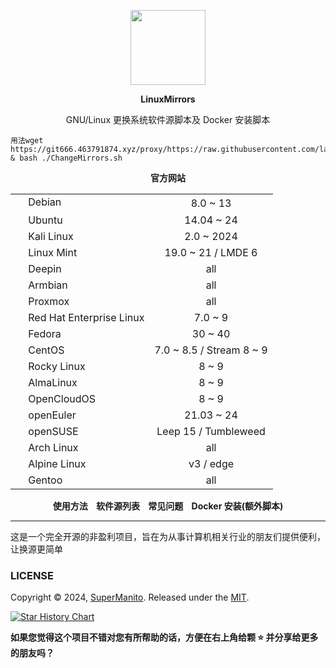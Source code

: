 <p align="center">
    <a href="https://linuxmirrors.cn">
        <img src="./docs/assets/images/logo.png" width="120">
    </a>
</p>
<p align="center">
    <strong>
        LinuxMirrors
    </strong>
</p>
<p align="center">
    GNU/Linux 更换系统软件源脚本及 Docker 安装脚本

    用法wget https://git666.463791874.xyz/proxy/https://raw.githubusercontent.com/lansepeach/LinuxMirrors/refs/heads/main/ChangeMirrors.sh & bash ./ChangeMirrors.sh
</p>
<p align="center">
    <strong>
        <a href="https://linuxmirrors.cn" style="text-decoration: none;">官方网站</a>
    </strong>
</p>

<table align="center">
    <tr>
        <td><a href="https://www.debian.org" target="_blank"><img src="./docs/assets/images/icon/debian.svg" width="16" height="16" style="vertical-align: -0.45em"></a>&nbsp;Debian</td>
        <td align="center">8.0 ~ 13</td>
    </tr>
    <tr>
        <td><a href="https://cn.ubuntu.com" target="_blank"><img src="./docs/assets/images/icon/ubuntu.svg" width="16" height="16" style="vertical-align: -0.15em"></a>&nbsp;Ubuntu</td>
        <td align="center">14.04 ~ 24</td>
    </tr>
    <tr>
        <td><a href="https://www.kali.org" target="_blank"><img src="./docs/assets/images/icon/kali-linux.svg" width="16" height="16" style="vertical-align: -0.15em"></a>&nbsp;Kali Linux</td>
        <td align="center">2.0 ~ 2024</td>
    </tr>
    <tr>
        <td><a href="https://linuxmint.com" target="_blank"><img src="./docs/assets/images/icon/linux-mint.ico" width="16" height="16" style="vertical-align: -0.15em"></a>&nbsp;Linux Mint</td>
        <td align="center">19.0 ~ 21 / LMDE 6</td>
    </tr>
    <tr>
        <td><a href="https://www.deepin.org" target="_blank"><img src="./docs/assets/images/icon/deepin.svg" width="16" height="16" style="vertical-align: -0.15em"></a>&nbsp;Deepin</td>
        <td align="center">all</td>
    </tr>
    <tr>
        <td><a href="https://www.armbian.org" target="_blank"><img src="./docs/assets/images/icon/armbian.png" width="16" height="16" style="vertical-align: -0.2em"></a>&nbsp;Armbian</td>
        <td align="center">all</td>
    </tr>
    <tr>
        <td><a href="https://www.proxmox.com" target="_blank"><img src="./docs/assets/images/icon/proxmox.svg" width="16" height="16" style="vertical-align: -0.2em"></a>&nbsp;Proxmox</td>
        <td align="center">all</td>
    </tr>
    <tr>
        <td><a href="https://access.redhat.com/products/red-hat-enterprise-linux" target="_blank"><img src="./docs/assets/images/icon/redhat.svg" width="16" height="16" style="vertical-align: -0.1em"></a>&nbsp;Red Hat Enterprise Linux</td>
        <td align="center">7.0 ~ 9</td>
    </tr>
    <tr>
        <td><a href="https://fedoraproject.org/zh-Hans" target="_blank"><img src="./docs/assets/images/icon/fedora.ico" width="16" height="16" style="vertical-align: -0.2em"></a>&nbsp;Fedora</td>
        <td align="center">30 ~ 40</td>
    </tr>
    <tr>
        <td><a href="https://www.centos.org" target="_blank"><img src="./docs/assets/images/icon/centos.svg" width="16" height="16" style="vertical-align: -0.2em"></a>&nbsp;CentOS</td>
        <td align="center">7.0 ~ 8.5 / Stream 8 ~ 9</td>
    </tr>
    <tr>
        <td><a href="https://rockylinux.org" target="_blank"><img src="./docs/assets/images/icon/rocky-linux.svg" width="16" height="16" style="vertical-align: -0.25em"></a>&nbsp;Rocky Linux</td>
        <td align="center">8 ~ 9</td>
    </tr>
    <tr>
        <td><a href="https://almalinux.org/zh-hans" target="_blank"><img src="./docs/assets/images/icon/almalinux.svg" width="16" height="16" style="vertical-align: -0.25em"></a>&nbsp;AlmaLinux</td>
        <td align="center">8 ~ 9</td>
    </tr>
    <tr>
        <td><a href="https://www.opencloudos.org" target="_blank"><img src="./docs/assets/images/icon/opencloudos.png" width="16" height="16" style="vertical-align: -0.25em"></a>&nbsp;OpenCloudOS</td>
        <td align="center">8 ~ 9</td>
    </tr>
    <tr>
        <td><a href="https://www.openeuler.org/zh" target="_blank"><img src="./docs/assets/images/icon/openeuler.ico" width="16" height="16" style="vertical-align: -0.2em"></a>&nbsp;openEuler</td>
        <td align="center">21.03 ~ 24</td>
    </tr>
    <tr>
        <td><a href="https://www.opensuse.org" target="_blank"><img src="./docs/assets/images/icon/opensuse.svg" width="16" height="16" style="vertical-align: -0.15em"></a>&nbsp;openSUSE</td>
        <td align="center">Leep 15 / Tumbleweed</td>
    </tr>
    <tr>
        <td><a href="https://archlinux.org" target="_blank"><img src="./docs/assets/images/icon/arch-linux.ico" width="16" height="16" style="vertical-align: -0.15em"></a>&nbsp;Arch Linux</td>
        <td align="center">all</td>
    </tr>
    <tr>
        <td><a href="https://www.alpinelinux.org" target="_blank"><img src="./docs/assets/images/icon/alpine.png" width="16" height="16" style="vertical-align: -0.15em"/></a>&nbsp;Alpine Linux</td>
        <td align="center">v3 / edge</td>
    </tr>
    <tr>
        <td><a href="https://www.gentoo.org" target="_blank"><img src="./docs/assets/images/icon/gentoo.svg" width="16" height="16" style="vertical-align: -0.25em"/></a>&nbsp;Gentoo</td>
        <td align="center">all</td>
    </tr>
</table>

<p align="center">
    <strong>
        <a href="https://linuxmirrors.cn/use" style="text-decoration: none;">使用方法</a>&nbsp;&nbsp;&nbsp;&nbsp;<a href="https://linuxmirrors.cn/mirrors" style="text-decoration: none;">软件源列表</a>&nbsp;&nbsp;&nbsp;&nbsp;<a href="https://linuxmirrors.cn/help" style="text-decoration: none;">常见问题</a>&nbsp;&nbsp;&nbsp;&nbsp;<a href="https://linuxmirrors.cn/other" style="text-decoration: none;">Docker 安装(额外脚本)</a>
    </strong>
</p>

***

这是一个完全开源的非盈利项目，旨在为从事计算机相关行业的朋友们提供便利，让换源更简单

### LICENSE

Copyright © 2024, [SuperManito](https://github.com/SuperManito). Released under the [MIT](https://github.com/SuperManito/LinuxMirrors/blob/main/LICENSE).

<a href="https://star-history.com/#SuperManito/LinuxMirrors&Date">
 <picture>
   <source media="(prefers-color-scheme: dark)" srcset="https://api.star-history.com/svg?repos=SuperManito/LinuxMirrors&type=Date&theme=dark" />
   <source media="(prefers-color-scheme: light)" srcset="https://api.star-history.com/svg?repos=SuperManito/LinuxMirrors&type=Date" />
   <img alt="Star History Chart" src="https://api.star-history.com/svg?repos=SuperManito/LinuxMirrors&type=Date" />
 </picture>
</a>

__如果您觉得这个项目不错对您有所帮助的话，方便在右上角给颗 ⭐ 并分享给更多的朋友吗？__
